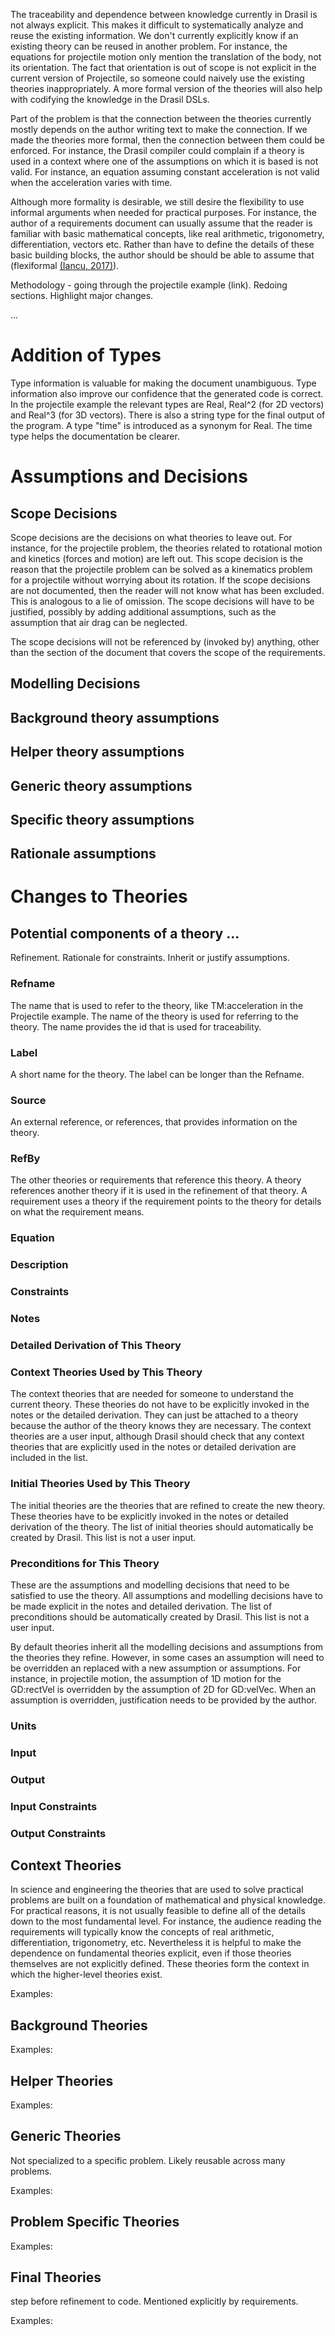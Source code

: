 The traceability and dependence between knowledge currently in Drasil is not always explicit.  This makes it difficult to systematically analyze and reuse the existing information.  We don't currently explicitly know if an existing theory can be reused in another problem.  For instance, the equations for projectile motion only mention the translation of the body, not its orientation.  The fact that orientation is out of scope is not explicit in the current version of Projectile, so someone could naively use the existing theories inappropriately. A more formal version of the theories will also help with codifying the knowledge in the Drasil DSLs. 

Part of the problem is that the connection between the theories currently mostly depends on the author writing text to make the connection.  If we made the theories more formal, then the connection between them could be enforced.  For instance, the Drasil compiler could complain if a theory is used in a context where one of the assumptions on which it is based is not valid.  For instance, an equation assuming constant acceleration is not valid when the acceleration varies with time. 

Although more formality is desirable, we still desire the flexibility to use informal arguments when needed for practical purposes.  For instance, the author of a requirements document can usually assume that the reader is familiar with basic mathematical concepts, like real arithmetic, trigonometry, differentiation, vectors etc. Rather than have to define the details of these basic building blocks, the author should be should be able to assume that  (flexiformal [(Iancu, 2017)](https://d-nb.info/1141379643/34)).

Methodology - going through the projectile example (link).  Redoing sections.  Highlight major changes.

...

# Addition of Types

Type information is valuable for making the document unambiguous.  Type information also improve our confidence that the generated code is correct.  In the projectile example the relevant types are Real, Real^2 (for 2D vectors) and Real^3 (for 3D vectors).  There is also a string type for the final output of the program.  A type "time" is introduced as a synonym for Real.  The time type helps the documentation be clearer.
 
# Assumptions and Decisions

## Scope Decisions

Scope decisions are the decisions on what theories to leave out.  For instance, for the projectile problem, the theories related to rotational motion and kinetics (forces and motion) are left out.  This scope decision is the reason that the projectile problem can be solved as a kinematics problem for a projectile without worrying about its rotation.  If the scope decisions are not documented, then the reader will not know what has been excluded.  This is analogous to a lie of omission. The scope decisions will have to be justified, possibly by adding additional assumptions, such as the assumption that air drag can be neglected. 

The scope decisions will not be referenced by (invoked by) anything, other than the section of the document that covers the scope of the requirements.

## Modelling Decisions

## Background theory assumptions

## Helper theory assumptions

## Generic theory assumptions

## Specific theory assumptions

## Rationale assumptions

# Changes to Theories

## Potential components of a theory ...

Refinement.  Rationale for constraints.  Inherit or justify assumptions.

### Refname

The name that is used to refer to the theory, like TM:acceleration in the Projectile example.  The name of the theory is used for referring to the theory.  The name provides the id that is used for traceability.

### Label

A short name for the theory.  The label can be longer than the Refname.

### Source

An external reference, or references, that provides information on the theory. 

### RefBy

The other theories or requirements that reference this theory.  A theory references another theory if it is used in the refinement of that theory.  A requirement uses a theory if the requirement points to the theory for details on what the requirement means.

### Equation

### Description

### Constraints

### Notes

### Detailed Derivation of This Theory

### Context Theories Used by This Theory

The context theories that are needed for someone to understand the current theory.  These theories do not have to be explicitly invoked in the  notes or the detailed derivation.  They can just be attached to a theory because the author of the theory knows they are necessary.  The context theories are a user input, although Drasil should check that any context theories that are explicitly used in the notes or detailed derivation are included in the list.

### Initial Theories Used by This Theory

The initial theories are the theories that are refined to create the new theory.  These theories have to be explicitly invoked in the notes or detailed derivation of the theory.  The list of initial theories should automatically be created by Drasil.  This list is not a user input.

### Preconditions for This Theory

These are the assumptions and modelling decisions that need to be satisfied to use the theory.  All assumptions and modelling decisions have to be made explicit in the notes and detailed derivation.  The list of preconditions should be automatically created by Drasil.  This list is not a user input.

By default theories inherit all the modelling decisions and assumptions from the theories they refine.  However, in some cases an assumption will need to be overridden an replaced with a new assumption or assumptions.  For instance, in projectile motion, the assumption of 1D motion for the GD:rectVel is overridden by the assumption of 2D for GD:velVec.  When an assumption is overridden, justification needs to be provided by the author.

### Units

### Input

### Output

### Input Constraints

### Output Constraints

## Context Theories

In science and engineering the theories that are used to solve practical problems are built on a foundation of mathematical and physical knowledge. For practical reasons, it is not usually feasible to define all of the details down to the most fundamental level. For instance, the audience reading the requirements will typically know the concepts of real arithmetic, differentiation, trigonometry, etc.  Nevertheless it is helpful to make the dependence on fundamental theories explicit, even if those theories themselves are not explicitly defined. These theories form the context in which the higher-level theories exist.

Examples: 

## Background Theories

Examples: 

## Helper Theories

Examples:

## Generic Theories

Not specialized to a specific problem.  Likely reusable across many problems.

Examples:

## Problem Specific Theories

Examples:

## Final Theories

step before refinement to code.  Mentioned explicitly by requirements.

Examples: